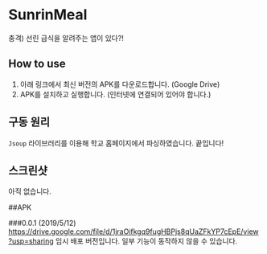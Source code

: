 # SunrinMeal
충격) 선린 급식을 알려주는 앱이 있다?!

## How to use

1. 아래 링크에서 최신 버전의 APK를 다운로드합니다. (Google Drive)
2. APK를 설치하고 실행합니다. (인터넷에 연결되어 있어야 합니다.)

## 구동 원리

`Jsoup` 라이브러리를 이용해 학교 홈페이지에서 파싱하였습니다. 끝입니다!

## 스크린샷

아직 없습니다.

##APK

###0.0.1 (2019/5/12)
https://drive.google.com/file/d/1jraOifkgq9fugHBPjs8qUaZFkYP7cEpE/view?usp=sharing
임시 배포 버전입니다. 일부 기능이 동작하지 않을 수 있습니다.
